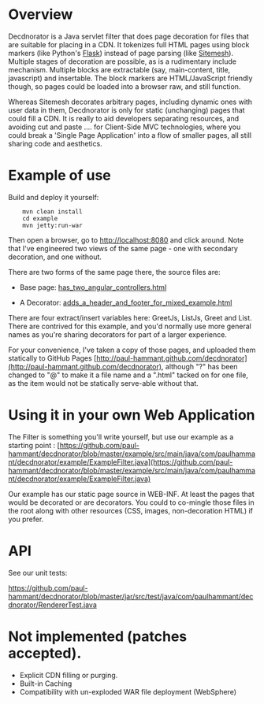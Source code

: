 # Overview

Decdnorator is a Java servlet filter that does page decoration for files that are suitable for placing in a CDN.  It tokenizes full HTML pages using block markers (like Python's [Flask](http://flask.pocoo.org/docs/patterns/templateinheritance/)) instead of page parsing (like [Sitemesh](sitemesh.org)).  Multiple stages of decoration are possible, as is a rudimentary include mechanism.  Multiple blocks are extractable (say, main-content, title, javascript) and insertable.  The block markers are HTML/JavaScript friendly though, so pages could be loaded into a browser raw, and still function.

Whereas Sitemesh decorates arbitrary pages, including dynamic ones with user data in them, Decdnorator is only for static (unchanging) pages that could fill a CDN.  It is really to aid developers separating resources, and avoiding cut and paste .... for Client-Side MVC technologies, where you could break a 'Single Page Application' into a flow of smaller pages, all still sharing code and aesthetics. 

# Example of use

Build and deploy it yourself:

        mvn clean install
        cd example
        mvn jetty:run-war

Then open a browser, go to [http://localhost:8080](http://localhost:8080) and click around.  Note that I've engineered two views of the same page - one with secondary decoration, and one without.

There are two forms of the same page there, the source files are:

* Base page: [has_two_angular_controllers.html](https://github.com/paul-hammant/decdnorator/blob/master/jar/src/test/resources/has_two_angular_controllers.html)

* A Decorator: [adds_a_header_and_footer_for_mixed_example.html](https://github.com/paul-hammant/decdnorator/blob/master/jar/src/test/resources/adds_a_header_and_footer_for_mixed_example.html)

There are four extract/insert variables here: GreetJs, ListJs, Greet and List. There are contrived for this example, and you'd normally use more general names as you're sharing decorators for part of a larger experience.

For your convenience, I've taken a copy of those pages, and uploaded them statically to GitHub Pages [http://paul-hammant.github.com/decdnorator](http://paul-hammant.github.com/decdnorator), although "?" has been changed to "@" to make it a file name and a ".html" tacked on for one file, as the item would not be statically serve-able without that. 

# Using it in your own Web Application

The Filter is something you'll write yourself, but use our example as a starting point : [https://github.com/paul-hammant/decdnorator/blob/master/example/src/main/java/com/paulhammant/decdnorator/example/ExampleFilter.java](https://github.com/paul-hammant/decdnorator/blob/master/example/src/main/java/com/paulhammant/decdnorator/example/ExampleFilter.java)
 
Our example has our static page source in WEB-INF.  At least the pages that would be decorated or are decorators. You could to co-mingle those files in the root along with other resources (CSS, images, non-decoration HTML) if you prefer.

# API

See our unit tests:

https://github.com/paul-hammant/decdnorator/blob/master/jar/src/test/java/com/paulhammant/decdnorator/RendererTest.java

# Not implemented (patches accepted).

* Explicit CDN filling or purging.
* Built-in Caching
* Compatibility with un-exploded WAR file deployment (WebSphere)

